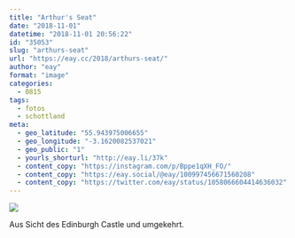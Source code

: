 ```yaml
---
title: "Arthur's Seat"
date: "2018-11-01"
datetime: "2018-11-01 20:56:22"
id: "35053"
slug: "arthurs-seat"
url: "https://eay.cc/2018/arthurs-seat/"
author: "eay"
format: "image"
categories:
  - 0815
tags:
  - fotos
  - schottland
meta:
  - geo_latitude: "55.943975006655"
  - geo_longitude: "-3.1620082537021"
  - geo_public: "1"
  - yourls_shorturl: "http://eay.li/37k"
  - content_copy: "https://instagram.com/p/Bppe1qXH_FO/"
  - content_copy: "https://eay.social/@eay/100997456671560208"
  - content_copy: "https://twitter.com/eay/status/1058066604414636032"
---
```


![](https://eay.cc/uploads/2018/arthurs-seat.jpeg)

Aus Sicht des Edinburgh Castle und umgekehrt.
